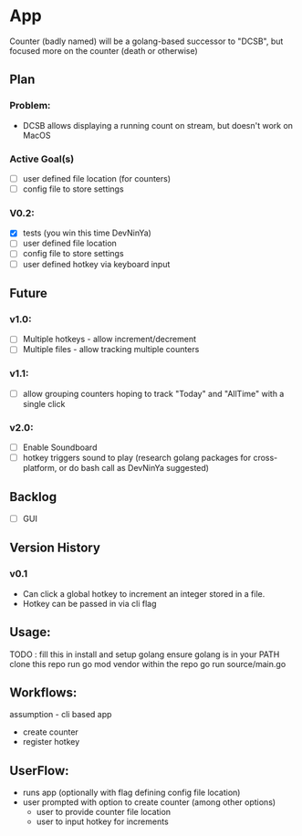 # App

Counter (badly named) will be a golang-based successor to "DCSB", but focused more on the counter (death or otherwise)

## Plan

### Problem:

* DCSB allows displaying a running count on stream, but doesn't work on MacOS

### **Active Goal(s)**

* [ ]  user defined file location (for counters)
* [ ]  config file to store settings

### V0.2:

* [X]  tests (you win this time DevNinYa)
* [ ]  user defined file location
* [ ]  config file to store settings
* [ ]  user defined hotkey via keyboard input

## Future

### v1.0:

* [ ]  Multiple hotkeys - allow increment/decrement
* [ ]  Multiple files - allow tracking multiple counters

### v1.1:

* [ ]  allow grouping counters hoping to track "Today" and "AllTime" with a single click

### v2.0:

* [ ]  Enable Soundboard
  * [ ]  hotkey triggers sound to play (research golang packages for cross-platform, or do bash call as DevNinYa suggested)

## Backlog

* [ ]  GUI

## Version History

### v0.1

* Can click a global hotkey to increment an integer stored in a file.
* Hotkey can be passed in via cli flag

## Usage:

TODO : fill this in
install and setup golang
ensure golang is in your PATH
clone this repo
run go mod vendor within the repo
go run source/main.go

## Workflows:

assumption - cli based app

* create counter
* register hotkey

## UserFlow:

* runs app (optionally with flag defining config file location)
* user prompted with option to create counter (among other options)
  * user to provide counter file location
  * user to input hotkey for increments
